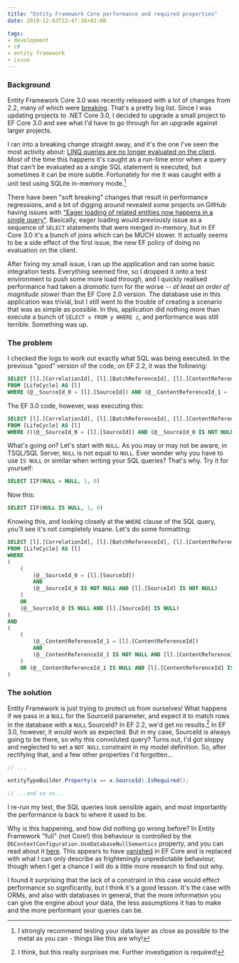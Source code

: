 ```yaml
---
title: "Entity Framework Core performance and required properties"
date: 2019-12-03T12:47:16+01:00

tags:
- development
- c#
- entity framework
- issue
---
```


### Background

Entity Framework Core 3.0 was recently released with a lot of changes from 2.2, many of which were [breaking](https://docs.microsoft.com/en-us/ef/core/what-is-new/ef-core-3.0/breaking-changes). That's a pretty big list. Since I was updating projects to .NET Core 3.0, I decided to upgrade a small project to EF Core 3.0 and see what I'd have to go through for an upgrade against larger projects.

I ran into a breaking change straight away, and it's the one I've seen the most activity about: [LINQ queries are no longer evaluated on the client](https://docs.microsoft.com/en-us/ef/core/what-is-new/ef-core-3.0/breaking-changes#linq-queries-are-no-longer-evaluated-on-the-client). _Most_ of the time this happens it's caught as a run-time error when a query that can't be evaluated as a single SQL statement is executed, but sometimes it can be more subtle. Fortunately for me it was caught with a unit test using SQLite in-memory mode.[^1]

There have been "soft breaking" changes that result in performance regressions, and a bit of digging around revealed some projects on GitHub having issues with ["Eager loading of related entities now happens in a single query"](https://docs.microsoft.com/en-us/ef/core/what-is-new/ef-core-3.0/breaking-changes#eager-loading-single-query). Basically, eager loading would previously issue as a sequence of `SELECT` statements that were merged in-memory, but in EF Core 3.0 it's a bunch of joins which can be MUCH slower. It actually seems to be a side effect of the first issue, the new EF policy of doing no evaluation on the client.

After fixing my small issue, I ran up the application and ran some basic integration tests. Everything seemed fine, so I dropped it onto a test environment to push some more load through, and I quickly realised performance had taken a _dramatic_ turn for the worse -- _at least an order of magnitude slower_ than the EF Core 2.0 version. The database use in this application was trivial, but I still went to the trouble of creating a scenario that was as simple as possible. In this, application did nothing more than execute a bunch of `SELECT x FROM y WHERE z`, and performance was still terrible. Something was up.

### The problem

I checked the logs to work out exactly what SQL was being executed. In the previous "good" version of the code, on EF 2.2, it was the following:

``` sql
SELECT [l].[CorrelationId], [l].[BatchReferenceId], [l].[ContentReferenceId], [l].[CurrentState], [l].[RowVersion], [l].[SourceId], [l].[StoredAt], [l].[Version]
FROM [LifeCycle] AS [l]
WHERE (@__SourceId_0 = [l].[SourceId]) AND (@__ContentReferenceId_1 = [l].[ContentReferenceId])
```

The EF 3.0 code, however, was executing this:

``` sql
SELECT [l].[CorrelationId], [l].[BatchReferenceId], [l].[ContentReferenceId], [l].[CurrentState], [l].[RowVersion], [l].[SourceId], [l].[StoredOrResentAt], [l].[Version]
FROM [LifeCycle] AS [l]
WHERE (((@__SourceId_0 = [l].[SourceId]) AND (@__SourceId_0 IS NOT NULL AND [l].[SourceId] IS NOT NULL)) OR (@__SourceId_0 IS NULL AND [l].[SourceId] IS NULL)) AND (((@__ContentReferenceId_1 = [l].[ContentReferenceId]) AND (@__ContentReferenceId_1 IS NOT NULL AND [l].[ContentReferenceId] IS NOT NULL)) OR (@__ContentReferenceId_1 IS NULL AND [l].[ContentReferenceId] IS NULL))
```

What's going on? Let's start with `NULL`. As you may or may not be aware, in TSQL/SQL Server, `NULL` is not equal to `NULL`. Ever wonder why you have to use `IS NULL` or similar when writing your SQL queries? That's why. Try it for yourself:

``` sql
SELECT IIF(NULL = NULL, 1, 0)
```

Now this:

``` sql
SELECT IIF(NULL IS NULL, 1, 0)
```

Knowing this, and looking closely at the `WHERE` clause of the SQL query, you'll see it's not completely insane. Let's do some formatting:

``` sql
SELECT [l].[CorrelationId], [l].[BatchReferenceId], [l].[ContentReferenceId], [l].[CurrentState], [l].[RowVersion], [l].[SourceId], [l].[StoredOrResentAt], [l].[Version]
FROM [LifeCycle] AS [l]
WHERE 
(
    (
        (@__SourceId_0 = [l].[SourceId])
        AND
        (@__SourceId_0 IS NOT NULL AND [l].[SourceId] IS NOT NULL)
    )
    OR 
    (@__SourceId_0 IS NULL AND [l].[SourceId] IS NULL)
) 
AND 
(
    (
        (@__ContentReferenceId_1 = [l].[ContentReferenceId]) 
        AND
        (@__ContentReferenceId_1 IS NOT NULL AND [l].[ContentReferenceId] IS NOT NULL)
    ) 
    OR (@__ContentReferenceId_1 IS NULL AND [l].[ContentReferenceId] IS NULL)
)
```

### The solution

Entity Framework is just trying to protect us from ourselves! What happens if we pass in a `NULL` for the SourceId parameter, and expect it to match rows in the database with a `NULL` SourceId? In EF 2.2, we'd get no results.[^2] In EF 3.0, however, it would work as expected. But in my case, SourceId is always going to be there, so why this convoluted query? Turns out, I'd got sloppy and neglected to set a `NOT NULL` constraint in my model definition. So, after rectifying that, and a few other properties I'd forgotten...

``` cs
// ...

entityTypeBuilder.Property(x => x.SourceId).IsRequired();

// ...and so on...
```

I re-run my test, the SQL queries look sensible again, and most importantly the performance is back to where it used to be.

Why is this happening, and how did nothing go wrong before? In Entity Framework "full" (not Core!) this behaviour is controlled by the `DbContextConfiguration.UseDatabaseNullSemantics` property, and you can read about it [here](https://docs.microsoft.com/en-us/dotnet/api/system.data.entity.infrastructure.dbcontextconfiguration.usedatabasenullsemantics?view=entity-framework-6.2.0). This appears to have [vanished](https://docs.microsoft.com/en-us/dotnet/api/microsoft.entityframeworkcore.dbcontextoptionsbuilder?view=efcore-3.0) in EF Core and is replaced with what I can only describe as frighteningly unpredictable behaviour, though when I get a chance I will do a little more research to find out why.

I found it surprising that the lack of a constraint in this case would effect performance so significantly, but I think it's a good lesson. It's the case with ORMs, and also with databases in general, that the more information you can give the engine about your data, the less assumptions it has to make and the more performant your queries can be.

[^1]: I strongly recommend testing your data layer as close as possible to the metal as you can - things like this are why!
[^2]: I think, but this really surprises me. Further investigation is required!
